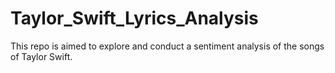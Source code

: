 # Taylor_Swift_Lyrics_Analysis
This repo is aimed to explore and conduct a sentiment analysis of the songs of Taylor Swift.
